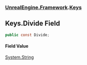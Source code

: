 ### [UnrealEngine.Framework](./UnrealEngine-Framework.md 'UnrealEngine.Framework').[Keys](./Keys.md 'UnrealEngine.Framework.Keys')
## Keys.Divide Field
  
```csharp
public const Divide;
```
#### Field Value
[System.String](https://docs.microsoft.com/en-us/dotnet/api/System.String 'System.String')  
